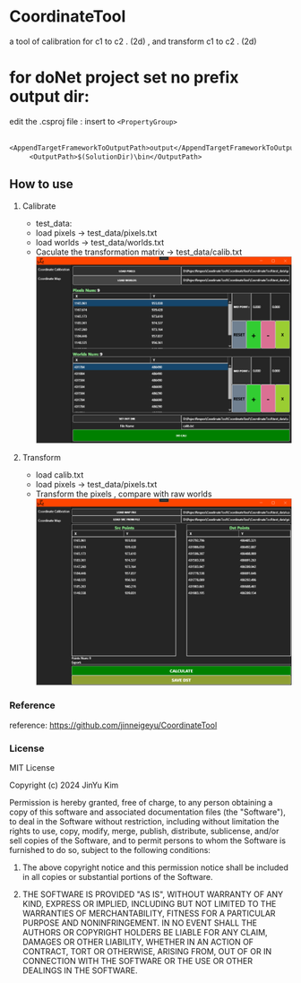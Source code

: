 # CoordinateTool
a tool of calibration for c1 to c2 . (2d) , and transform c1 to c2 . (2d)

#  for doNet project set no prefix output dir:
edit the .csproj file  :
insert  to  ``<PropertyGroup>``
```
	 <AppendTargetFrameworkToOutputPath>output</AppendTargetFrameworkToOutputPath>
	 <OutputPath>$(SolutionDir)\bin</OutputPath>
```

## How to use

1. Calibrate
   * test_data:
   * load pixels  -> test_data/pixels.txt
   * load worlds  -> test_data/worlds.txt
   * Caculate the transformation matrix  -> test_data/calib.txt
  ![alt text](files/image.png)
  
2. Transform
   * load calib.txt
   * load pixels  -> test_data/pixels.txt
   * Transform the pixels , compare with raw worlds
  ![alt text](files/image-1.png)

### Reference
reference: https://github.com/jinneigeyu/CoordinateTool

### License
MIT License

Copyright (c) 2024 JinYu Kim

Permission is hereby granted, free of charge, to any person obtaining a copy
of this software and associated documentation files (the "Software"), to deal
in the Software without restriction, including without limitation the rights
to use, copy, modify, merge, publish, distribute, sublicense, and/or sell
copies of the Software, and to permit persons to whom the Software is
furnished to do so, subject to the following conditions:

1. The above copyright notice and this permission notice shall be included in
   all copies or substantial portions of the Software.

2. THE SOFTWARE IS PROVIDED "AS IS", WITHOUT WARRANTY OF ANY KIND, EXPRESS OR
   IMPLIED, INCLUDING BUT NOT LIMITED TO THE WARRANTIES OF MERCHANTABILITY,
   FITNESS FOR A PARTICULAR PURPOSE AND NONINFRINGEMENT. IN NO EVENT SHALL THE
   AUTHORS OR COPYRIGHT HOLDERS BE LIABLE FOR ANY CLAIM, DAMAGES OR OTHER
   LIABILITY, WHETHER IN AN ACTION OF CONTRACT, TORT OR OTHERWISE, ARISING FROM,
   OUT OF OR IN CONNECTION WITH THE SOFTWARE OR THE USE OR OTHER DEALINGS IN
   THE SOFTWARE.
